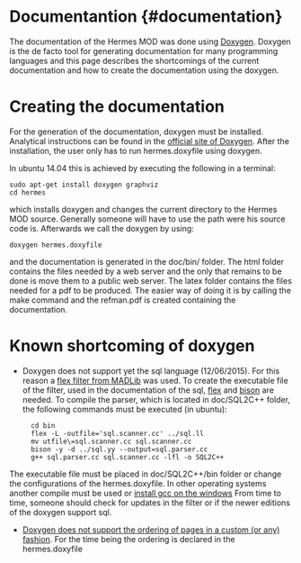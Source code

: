 # Documentantion  {#documentation}

The documentation of the Hermes MOD was done using [Doxygen](http://www.doxygen.nl/). Doxygen is the de facto tool for generating documentation for many programming languages and this page describes the shortcomings of the current documentation and how to create the documentation using the doxygen.

# Creating the documentation  

For the generation of the documentation, doxygen must be installed. Analytical instructions can be found in the [official site of Doxygen](http://www.stack.nl/~dimitri/doxygen/manual/install.html). After the installation, the user only has to run hermes.doxyfile using doxygen.

In ubuntu 14.04 this is achieved by executing the following in a terminal:

	sudo apt-get install doxygen graphviz
	cd hermes 
	
which installs doxygen and changes the current directory to the Hermes MOD source. Generally someone will have to use the path were his source code is. Afterwards we call the doxygen by using:

	doxygen hermes.doxyfile
	
and the documentation is generated in the doc/bin/ folder. The html folder contains the files needed by a web server and the only that remains to be done is move them to a public web server. The latex folder contains the files needed for a pdf to be produced. The easier way of doing it is by calling the make command and the refman.pdf is created containing the documentation.

# Known shortcoming of doxygen

- Doxygen does not support yet the sql language (12/06/2015). For this reason a [flex filter from MADLib](https://github.com/madlib/madlib/wiki/Documentation-Guide-%28Doxygen%29) was used. To create the executable file of the filter, used in the documentation of the sql, [flex](http://flex.sourceforge.net/) and [bison](http://www.gnu.org/software/bison/) are needed. To compile the parser, which is located in doc/SQL2C++ folder, the following commands must be executed (in ubuntu):
		
		cd bin
		flex -L -outfile='sql.scanner.cc' ../sql.ll
		mv utfile\=sql.scanner.cc sql.scanner.cc
 		bison -y -d ../sql.yy --output=sql.parser.cc
 		g++ sql.parser.cc sql.scanner.cc -lfl -o SQL2C++
 	
 The executable file must be placed in doc/SQL2C++/bin folder or change the configurations of the hermes.doxyfile. In other operating systems another compile must be used or [install gcc on the windows](https://gcc.gnu.org/install/binaries.html) 
 From time to time, someone should check for updates in the filter or if the newer editions of the doxygen support sql. 

- [Doxygen does not support the ordering of pages in a custom (or any) fashion](
http://stackoverflow.com/questions/18001897/how-do-you-order-doxygen-custom-pages). For the time being the ordering is declared in the hermes.doxyfile
